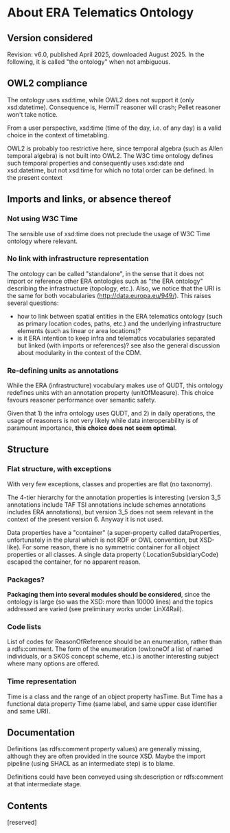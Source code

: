# About ERA Telematics Ontology

## Version considered
Revision: v6.0, published April 2025, downloaded August 2025. In the following, it is called "the ontology" when not ambiguous.

## OWL2 compliance
The ontology uses xsd:time, while OWL2 does not support it (only xsd:datetime). Consequence is, HermiT reasoner will crash; Pellet reasoner won't take notice.

From a user perspective, xsd:time (time of the day, i.e. of any day) is a valid choice in the context of timetabling.

OWL2 is probably too restrictive here, since temporal algebra (such as Allen temporal algebra) is not built into OWL2.
The W3C time ontology defines such temporal properties and consequently uses xsd:date and xsd:datetime, but not xsd:time for which no total order can be defined. In the present context

## Imports and links, or absence thereof

### Not using W3C Time

The sensible use of xsd:time does not preclude the usage of W3C Time ontology where relevant.

### No link with infrastructure representation

The ontology can be called "standalone", in the sense that it does not import or reference other ERA ontologies such as "the ERA ontology" describing the infrastructure (topology, etc.). Also, we notice that the URI is the same for both vocabularies (http://data.europa.eu/949/). This raises several questions:

- how to link between spatial entities in the ERA telematics ontology (such as primary location codes, paths, etc.) and the underlying infrastructure elements (such as linear or area locations)?
- is it ERA intention to keep infra and telematics vocabularies separated but linked (with imports or references)? see also the general discussion about modularity in the context of the CDM.

### Re-defining units as annotations

While the ERA (infrastructure) vocabulary makes use of QUDT, this ontology redefines units with an annotation property (unitOfMeasure). This choice favours reasoner performance over semantic safety.

Given that 1) the infra ontology uses QUDT, and 2) in daily operations, the usage of reasoners is not very likely while data interoperability is of paramount importance, **this choice does not seem optimal**.

## Structure

### Flat structure, with exceptions

With very few exceptions, classes and properties are flat (no taxonomy).

The 4-tier hierarchy for the annotation properties is interesting (version 3_5 annotations include TAF TSI annotations include schemes annotations includes ERA annotations), but version 3_5 does not seem relevant in the context of the present version 6. Anyway it is not used.

Data properties have a "container" (a super-property called dataProperties, unfortunately in the plural which is not RDF or OWL convention, but XSD-like). For some reason, there is no symmetric container for all object properties or all classes. A single data property (:LocationSubsidiaryCode) escaped the container, for no apparent reason.

### Packages?

**Packaging them into several modules should be considered**, since the ontology is large (so was the XSD: more than 10000 lines) and the topics addressed are varied (see preliminary works under LinX4Rail).

### Code lists

List of codes for ReasonOfReference should be an enumeration, rather than a rdfs:comment. The form of the enumeration (owl:oneOf a list of named individuals, or a SKOS concept scheme, etc.) is another interesting subject where many options are offered.

### Time representation

Time is a class and the range of an object property hasTime. But Time has a functional data property Time (same label, and same upper case identifier and same URI).

## Documentation

Definitions (as rdfs:comment property values) are generally missing, although they are often provided in the source XSD. Maybe the import pipeline (using SHACL as an intermediate step) is to blame.

Definitions could have been conveyed using sh:description or rdfs:comment at that intermediate stage.

## Contents

[reserved]

